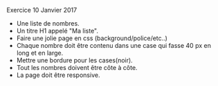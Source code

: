 Exercice 10 Janvier 2017

- Une liste de nombres.
- Un titre H1 appelé "Ma liste".
- Faire une jolie page en css (background/police/etc..)
- Chaque nombre doit être contenu dans une case qui fasse 40 px en long et en large.
- Mettre une bordure pour les cases(noir).
- Tout les nombres doivent être côte à côte.
- La page doit être responsive.